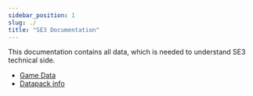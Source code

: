 ```yaml
---
sidebar_position: 1
slug: ./
title: "SE3 Documentation"
---
```


This documentation contains all data, which is needed to understand SE3 technical side.

- [Game Data](./GameData/)
- [Datapack info](./DatapackInfo/)
